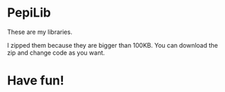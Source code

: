 # PepiLib
These are my libraries.

I zipped them because they are bigger than 100KB. You can download the zip and change code as you want. 

# Have fun!
